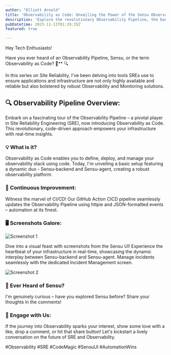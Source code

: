 ```yaml
---
author: "Elliott Arnold"
title: 'Observability as Code: Unveiling the Power of the Sensu Observability Pipeline'
description: 'Explore the revolutionary Observability Pipeline, the backbone of Site Reliability Engineering, and learn how Sensu is transforming the landscape with Observability as Code.'
pubDatetime: 2023-11-13T01:29:35Z
featured: true

---
```

Hey Tech Enthusiasts!

Have you ever heard of an Observability Pipeline, Sensu, or the term Observability as Code? 🚀** 🔍

In this series on Site Reliability, I've been delving into tools SREs use to ensure applications and infrastructure are not only highly available and reliable but also bolstered by robust Observability and Monitoring solutions.

## 🔍 Observability Pipeline Overview:

Embark on a fascinating tour of the Observability Pipeline – a pivotal player in Site Reliability Engineering (SRE), now introducing Observability as Code. This revolutionary, code-driven approach empowers your infrastructure with real-time insights.

### 💡 What is it?

Observability as Code enables you to define, deploy, and manage your observability stack using code. Today, I'm unveiling a basic setup featuring a dynamic duo - Sensu-backend and Sensu-agent, creating a robust observability platform.

### 🔄 Continuous Improvement:

Witness the marvel of CI/CD! Our GitHub Action CICD pipeline seamlessly updates the Observability Pipeline using httpie and JSON-formatted events – automation at its finest.

### 🖥️ Screenshots Galore:
![Screenshot 1](/sensu.jpg)


Dive into a visual feast with screenshots from the Sensu UI! Experience the heartbeat of your infrastructure in real-time, showcasing the dynamic interplay between Sensu-backend and Sensu-agent. Manage incidents seamlessly with the dedicated Incident Management screen.

![Screenshot 2](/sensu-docker-compose.png)

### 🤔 Ever Heard of Sensu?

I'm genuinely curious – have you explored Sensu before? Share your thoughts in the comments!

### 🚀 Engage with Us:

If the journey into Observability sparks your interest, show some love with a like, drop a comment, or hit that share button! Let's kickstart a lively conversation on the future of SRE and Observability.

#Observability #SRE #CodeMagic #SensuUI #AutomationWins
